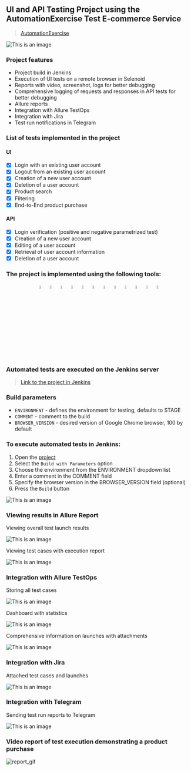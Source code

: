 ## UI and API Testing Project using the AutomationExercise Test E-commerce Service

> <a target="_blank" href="https://automationexercise.com/">AutomationExercise</a>

![This is an image](images/screenshots/site_main.png)

### Project features

- Project build in Jenkins
- Execution of UI tests on a remote browser in Selenoid
- Reports with video, screenshot, logs for better debugging
- Comprehensive logging of requests and responses in API tests for better debugging
- Allure reports
- Integration with Allure TestOps
- Integration with Jira
- Test run notifications in Telegram

### List of tests implemented in the project

#### UI

- [x] Login with an existing user account
- [x] Logout from an existing user account
- [x] Creation of a new user account
- [x] Deletion of a user account
- [x] Product search
- [x] Filtering
- [x] End-to-End product purchase

#### API

- [x] Login verification (positive and negative parametrized test)
- [x] Creation of a new user account
- [x] Editing of a user account
- [x] Retrieval of user account information
- [x] Deletion of a user account

### The project is implemented using the following tools:

<p  align="center">
  <code><img width="5%" title="Pycharm" src="https://github.com/shadowkatja/qa_guru_python_8_final_work/blob/master/images/icons/pycharm.png"></code>
  <code><img width="5%" title="Python" src="https://github.com/shadowkatja/qa_guru_python_8_final_work/blob/master/images/icons/python.png"></code>
  <code><img width="5%" title="Pytest" src="https://github.com/shadowkatja/qa_guru_python_8_final_work/blob/master/images/icons/pytest.png"></code>
  <code><img width="5%" title="Selene" src="https://github.com/shadowkatja/qa_guru_python_8_final_work/blob/master/images/icons/selene.png"></code>
  <code><img width="5%" title="Selenium" src="https://github.com/shadowkatja/qa_guru_python_8_final_work/blob/master/images/icons/selenium.png"></code>
  <code><img width="5%" title="GitHub" src="https://github.com/shadowkatja/qa_guru_python_8_final_work/blob/master/images/icons/github.png"></code>
  <code><img width="5%" title="Jenkins" src="https://github.com/shadowkatja/qa_guru_python_8_final_work/blob/master/images/icons/jenkins.png"></code>
  <code><img width="5%" title="Selenoid" src="https://github.com/shadowkatja/qa_guru_python_8_final_work/blob/master/images/icons/selenoid.png"></code>
  <code><img width="5%" title="Allure Report" src="https://github.com/shadowkatja/qa_guru_python_8_final_work/blob/master/images/icons/allure.png"></code>
  <code><img width="5%" title="Allure TestOps" src="https://github.com/shadowkatja/qa_guru_python_8_final_work/blob/master/images/icons/allure_testops.png"></code>
  <code><img width="5%" title="Telegram" src="https://github.com/shadowkatja/qa_guru_python_8_final_work/blob/master/images/icons/jira.png"></code>
<code><img width="5%" title="Telegram" src="https://github.com/shadowkatja/qa_guru_python_8_final_work/blob/master/images/icons/telegram.png"></code>
</p>

### Automated tests are executed on the Jenkins server
> <a target="_blank" href="https://jenkins.autotests.cloud/job/goldinova_qa_guru_final_work/">Link to the project in Jenkins</a>

### Build parameters

* `ENVIRONMENT` - defines the environment for testing, defaults to STAGE
* `COMMENT` - comment to the build
* `BROWSER_VERSION` - desired version of Google Chrome browser, 100 by default

### To execute automated tests in Jenkins:

1. Open the <a target="_blank" href="https://jenkins.autotests.cloud/job/goldinova_qa_guru_final_work/">project</a>
2. Select the `Build with Parameters` option
3. Choose the environment from the ENVIRONMENT dropdown list
4. Enter a comment in the COMMENT field
5. Specify the browser version in the BROWSER_VERSION field (optional)
6. Press the `Build` button

![This is an image](images/screenshots/jenkins.png)

### Viewing results in Allure Report

Viewing overall test launch results

![This is an image](images/screenshots/allure_report_main.png)

Viewing test cases with execution report

![This is an image](images/screenshots/allure_report_cases.png)

### Integration with Allure TestOps

Storing all test cases

![This is an image](images/screenshots/allure_testOPS_testcases.png)

Dashboard with statistics

![This is an image](images/screenshots/allure_testOPS_main.png)

Comprehensive information on launches with attachments

![This is an image](images/screenshots/allure_testOPS_launch.png)

### Integration with Jira

Attached test cases and launches

![This is an image](images/screenshots/jira.png)

### Integration with Telegram

Sending test run reports to Telegram

![This is an image](images/screenshots/telegram.png)

### Video report of test execution demonstrating a product purchase

![report_gif](images/screenshots/video.gif)